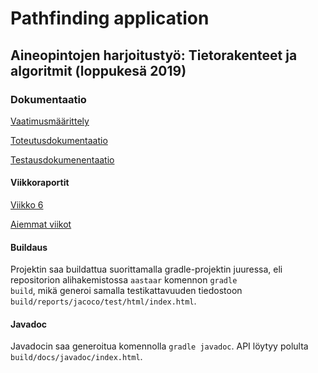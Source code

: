 # Pathfinding application

## Aineopintojen harjoitustyö: Tietorakenteet ja algoritmit (loppukesä 2019)

### Dokumentaatio

[Vaatimusmäärittely](https://github.com/magael/aastaar/blob/master/documentation/maarittely.md)

[Toteutusdokumentaatio](https://github.com/magael/aastaar/blob/master/documentation/toteutus.md)

[Testausdokumenentaatio](https://github.com/magael/aastaar/blob/master/documentation/testaus.md)

#### Viikkoraportit

[Viikko 6](https://github.com/magael/aastaar/blob/master/documentation/viikkoraportit/viikkoraportti6.md)

[Aiemmat viikot](https://github.com/magael/aastaar/blob/master/documentation/viikkoraportit/)

#### Buildaus

Projektin saa buildattua suorittamalla gradle-projektin juuressa, eli repositorion alihakemistossa <code>aastaar</code> komennon <code>gradle build</code>, mikä generoi samalla testikattavuuden tiedostoon <code>build/reports/jacoco/test/html/index.html</code>.

#### Javadoc

Javadocin saa generoitua komennolla <code>gradle javadoc</code>. API löytyy polulta <code>build/docs/javadoc/index.html</code>.
